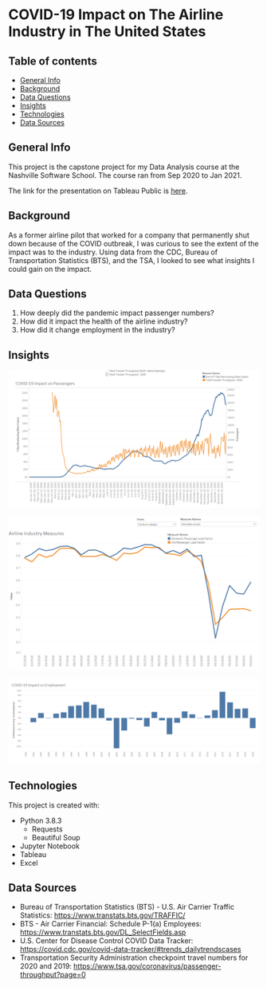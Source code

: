 # COVID-19 Impact on The Airline Industry in The United States

## Table of contents
* [General Info](#general-info)
* [Background](#background)
* [Data Questions](#data-questions)
* [Insights](#insights)
* [Technologies](#technologies)
* [Data Sources](#data-sources)

## General Info
This project is the capstone project for my Data Analysis course at the Nashville Software School. The course ran from Sep 2020 to Jan 2021.

The link for the presentation on Tableau Public is [here](https://public.tableau.com/profile/chris.mulvey#!/vizhome/NSSCapstoneCOVIDImpactonU_S_Airlines/CapstonePresentation?publish=yes).

## Background
As a former airline pilot that worked for a company that permanently shut down because of the COVID outbreak, I was curious to see the extent of the impact was to the industry. Using data from the CDC, Bureau of Transportation Statistics (BTS), and the TSA, I looked to see what insights I could gain on the impact.

## Data Questions
1. How deeply did the pandemic impact passenger numbers?
2. How did it impact the health of the airline industry?
3. How did it change employment in the industry?

## Insights
![Passenger Impact](/images/passengers.png)

![Industry Measures](/images/measures.png)

![Employment Impact](/images/employees.png)

## Technologies
This project is created with:
* Python 3.8.3
  * Requests
  * Beautiful Soup
* Jupyter Notebook
* Tableau
* Excel

## Data Sources
* Bureau of Transportation Statistics (BTS) - U.S. Air Carrier Traffic Statistics: https://www.transtats.bts.gov/TRAFFIC/
* BTS - Air Carrier Financial: Schedule P-1(a) Employees: https://www.transtats.bts.gov/DL_SelectFields.asp
* U.S. Center for Disease Control COVID Data Tracker: https://covid.cdc.gov/covid-data-tracker/#trends_dailytrendscases
* Transportation Security Administration checkpoint travel numbers for 2020 and 2019: https://www.tsa.gov/coronavirus/passenger-throughput?page=0
